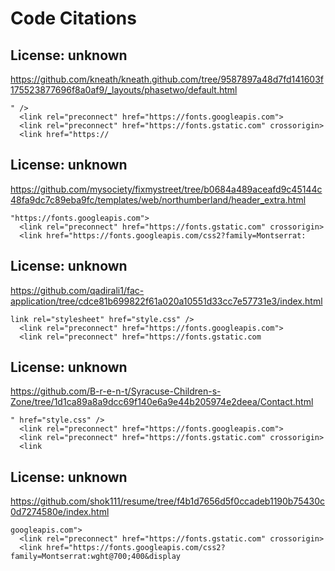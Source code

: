 # Code Citations

## License: unknown
https://github.com/kneath/kneath.github.com/tree/9587897a48d7fd141603f175523877696f8a0af9/_layouts/phasetwo/default.html

```
" />
  <link rel="preconnect" href="https://fonts.googleapis.com">
  <link rel="preconnect" href="https://fonts.gstatic.com" crossorigin>
  <link href="https://
```


## License: unknown
https://github.com/mysociety/fixmystreet/tree/b0684a489aceafd9c45144c48fa9dc7c89eba9fc/templates/web/northumberland/header_extra.html

```
"https://fonts.googleapis.com">
  <link rel="preconnect" href="https://fonts.gstatic.com" crossorigin>
  <link href="https://fonts.googleapis.com/css2?family=Montserrat:
```


## License: unknown
https://github.com/qadirali1/fac-application/tree/cdce81b699822f61a020a10551d33cc7e57731e3/index.html

```
link rel="stylesheet" href="style.css" />
  <link rel="preconnect" href="https://fonts.googleapis.com">
  <link rel="preconnect" href="https://fonts.gstatic.com
```


## License: unknown
https://github.com/B-r-e-n-t/Syracuse-Children-s-Zone/tree/1d1ca89a8a9dcc69f140e6a9e44b205974e2deea/Contact.html

```
" href="style.css" />
  <link rel="preconnect" href="https://fonts.googleapis.com">
  <link rel="preconnect" href="https://fonts.gstatic.com" crossorigin>
  <link
```


## License: unknown
https://github.com/shok111/resume/tree/f4b1d7656d5f0ccadeb1190b75430c0d7274580e/index.html

```
googleapis.com">
  <link rel="preconnect" href="https://fonts.gstatic.com" crossorigin>
  <link href="https://fonts.googleapis.com/css2?family=Montserrat:wght@700;400&display
```

